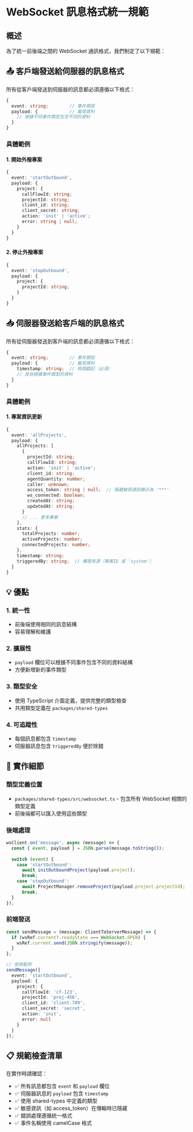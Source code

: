 # WebSocket 訊息格式統一規範

## 概述

為了統一前後端之間的 WebSocket 通訊格式，我們制定了以下規範：

## 📤 客戶端發送給伺服器的訊息格式

所有從客戶端發送到伺服器的訊息都必須遵循以下格式：

```typescript
{
  event: string;        // 事件類型
  payload: {            // 載荷資料
    // 根據不同事件類型包含不同的資料
  }
}
```

### 具體範例

#### 1. 開始外撥專案
```typescript
{
  event: 'startOutbound',
  payload: {
    project: {
      callFlowId: string;
      projectId: string;
      client_id: string;
      client_secret: string;
      action: 'init' | 'active';
      error: string | null;
    }
  }
}
```

#### 2. 停止外撥專案
```typescript
{
  event: 'stopOutbound',
  payload: {
    project: {
      projectId: string;
    }
  }
}
```

## 📥 伺服器發送給客戶端的訊息格式

所有從伺服器發送到客戶端的訊息都必須遵循以下格式：

```typescript
{
  event: string;        // 事件類型
  payload: {            // 載荷資料
    timestamp: string;  // 時間戳記（必須）
    // 其他根據事件類型的資料
  }
}
```

### 具體範例

#### 1. 專案資訊更新
```typescript
{
  event: 'allProjects',
  payload: {
    allProjects: [
      {
        projectId: string;
        callFlowId: string;
        action: 'init' | 'active';
        client_id: string;
        agentQuantity: number;
        caller: unknown;
        access_token: string | null;  // 隱藏敏感資訊顯示為 '***'
        ws_connected: boolean;
        createdAt: string;
        updatedAt: string;
      }
      // ... 更多專案
    ],
    stats: {
      totalProjects: number;
      activeProjects: number;
      connectedProjects: number;
    },
    timestamp: string;
    triggeredBy: string;  // 觸發來源（專案ID 或 'system'）
  }
}
```

## 💡 優點

### 1. 統一性
- 前後端使用相同的訊息結構
- 容易理解和維護

### 2. 擴展性
- `payload` 欄位可以根據不同事件包含不同的資料結構
- 方便新增新的事件類型

### 3. 類型安全
- 使用 TypeScript 介面定義，提供完整的類型檢查
- 共用類型定義在 `packages/shared-types`

### 4. 可追蹤性
- 每個訊息都包含 `timestamp`
- 伺服器訊息包含 `triggeredBy` 便於除錯

## 🔧 實作細節

### 類型定義位置
- `packages/shared-types/src/websocket.ts` - 包含所有 WebSocket 相關的類型定義
- 前後端都可以匯入使用這些類型

### 後端處理
```typescript
wsClient.on('message', async (message) => {
  const { event, payload } = JSON.parse(message.toString());
  
  switch (event) {
    case 'startOutbound':
      await initOutboundProject(payload.project);
      break;
    case 'stopOutbound':
      await ProjectManager.removeProject(payload.project.projectId);
      break;
  }
});
```

### 前端發送
```typescript
const sendMessage = (message: ClientToServerMessage) => {
  if (wsRef.current?.readyState === WebSocket.OPEN) {
    wsRef.current.send(JSON.stringify(message));
  }
};

// 使用範例
sendMessage({
  event: 'startOutbound',
  payload: {
    project: {
      callFlowId: 'cf-123',
      projectId: 'proj-456',
      client_id: 'client-789',
      client_secret: 'secret',
      action: 'init',
      error: null
    }
  }
});
```

## 📋 規範檢查清單

在實作時請確認：

- ✅ 所有訊息都包含 `event` 和 `payload` 欄位
- ✅ 伺服器訊息的 `payload` 包含 `timestamp`
- ✅ 使用 shared-types 中定義的類型
- ✅ 敏感資訊（如 access_token）在傳輸時已隱藏
- ✅ 錯誤處理遵循統一格式
- ✅ 事件名稱使用 camelCase 格式
